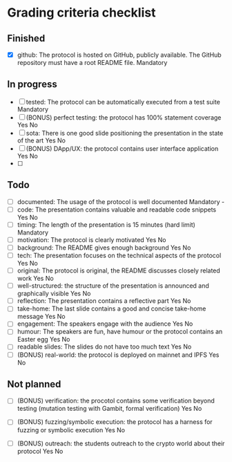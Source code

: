 # Grading criteria checklist

## Finished
- [x] github: The protocol is hosted on GitHub, publicly available. The GitHub repository must have a root README file.	Mandatory

## In progress
- [ ] tested: The protocol can be automatically executed from a test suite	Mandatory	
- [ ] (BONUS) perfect testing: the protocol has 100% statement coverage	Yes	No
- [ ] sota: There is one good slide positioning the presentation in the state of the art	Yes	No
- [ ] (BONUS) DApp/UX: the protocol contains user interface application	Yes	No
- [ ] 
## Todo
- [ ] documented: The usage of the protocol is well documented	Mandatory	-
- [ ] code: The presentation contains valuable and readable code snippets	Yes	No
- [ ] timing: The length of the presentation is 15 minutes (hard limit)	Mandatory	
- [ ] motivation: The protocol is clearly motivated	Yes	No
- [ ] background: The README gives enough background	Yes	No
- [ ] tech: The presentation focuses on the technical aspects of the protocol	Yes	No
- [ ] original: The protocol is original, the README discusses closely related work	Yes	No
- [ ] well-structured: the structure of the presentation is announced and graphically visible	Yes	No
- [ ] reflection: The presentation contains a reflective part	Yes	No
- [ ] take-home: The last slide contains a good and concise take-home message	Yes	No
- [ ] engagement: The speakers engage with the audience	Yes	No
- [ ] humour: The speakers are fun, have humour or the protocol contains an Easter egg	Yes	No
- [ ] readable slides: The slides do not have too much text	Yes	No
- [ ] (BONUS) real-world: the protocol is deployed on mainnet and IPFS	Yes	No

## Not planned
- [ ] (BONUS) verification: the procotol contains some verification beyond testing (mutation testing with Gambit, formal verification)	Yes	No
- [ ] (BONUS) fuzzing/symbolic execution: the protocol has a harness for fuzzing or symbolic execution	Yes	No
- [ ] (BONUS) outreach: the students outreach to the crypto world about their protocol	Yes	No

